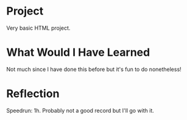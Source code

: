 # Project
Very basic HTML project.

# What Would I Have Learned
Not much since I have done this before but it's fun to do nonetheless!

# Reflection
Speedrun: 1h. Probably not a good record but I'll go with it.
